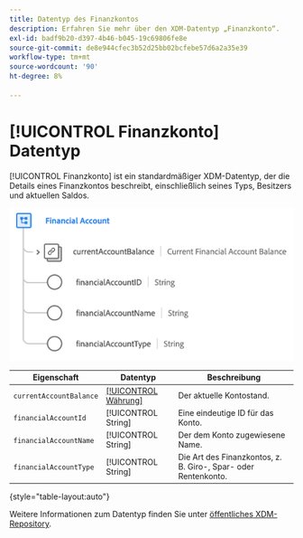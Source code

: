 ```yaml
---
title: Datentyp des Finanzkontos
description: Erfahren Sie mehr über den XDM-Datentyp „Finanzkonto“.
exl-id: badf9b20-d397-4b46-b045-19c69806fe8e
source-git-commit: de8e944cfec3b52d25bb02bcfebe57d6a2a35e39
workflow-type: tm+mt
source-wordcount: '90'
ht-degree: 8%

---
```


# [!UICONTROL Finanzkonto] Datentyp

[!UICONTROL Finanzkonto] ist ein standardmäßiger XDM-Datentyp, der die Details eines Finanzkontos beschreibt, einschließlich seines Typs, Besitzers und aktuellen Saldos.

![](../images/data-types/financial-account.png)

| Eigenschaft | Datentyp | Beschreibung |
| --- | --- | --- |
| `currentAccountBalance` | [[!UICONTROL Währung]](./currency.md) | Der aktuelle Kontostand. |
| `financialAccountId` | [!UICONTROL String] | Eine eindeutige ID für das Konto. |
| `financialAccountName` | [!UICONTROL String] | Der dem Konto zugewiesene Name. |
| `financialAccountType` | [!UICONTROL String] | Die Art des Finanzkontos, z. B. Giro-, Spar- oder Rentenkonto. |

{style="table-layout:auto"}

Weitere Informationen zum Datentyp finden Sie unter [öffentliches XDM-Repository](https://github.com/adobe/xdm/blob/master/docs/reference/datatypes/financial-account.schema.json).
